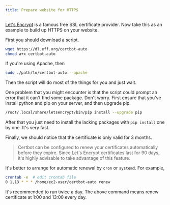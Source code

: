 ```yaml
---
title: Prepare website for HTTPS
---
```


[Let's Encrypt](https://letsencrypt.org/) is a famous free SSL certificate provider. Now take this as an example to build up HTTPS on your website.

First you should download a script.

```bash
wget https://dl.eff.org/certbot-auto
chmod a+x certbot-auto
```

If you're using Apache, then

```bash
sudo ./path/to/certbot-auto --apache
```

Then the script will do most of the things for you and just wait.

One problem that you might encounter is that the script could prompt an error that it can't find some package. Don't worry. First ensure that you've install python and pip on your server, and then upgrade pip.

```bash
/root/.local/share/letsencrypt/bin/pip install --upgrade pip
```

After that you just need to install the lacking packages with `pip install` one by one. It's very fast.

Finally, we should notice that the certificate is only valid for 3 months.

> Certbot can be configured to renew your certificates automatically before they expire. Since Let's Encrypt certificates last for 90 days, it's highly advisable to take advantage of this feature.

It's better to arrange for automatic renewal by `cron` or `systemd`. For example,

```bash
crontab -e	# edit crontab file
0 1,13 * * * /home/ec2-user/certbot-auto renew
```

It's recommended to run twice a day. The above command means renew certificate at 1:00 and 13:00 every day.
